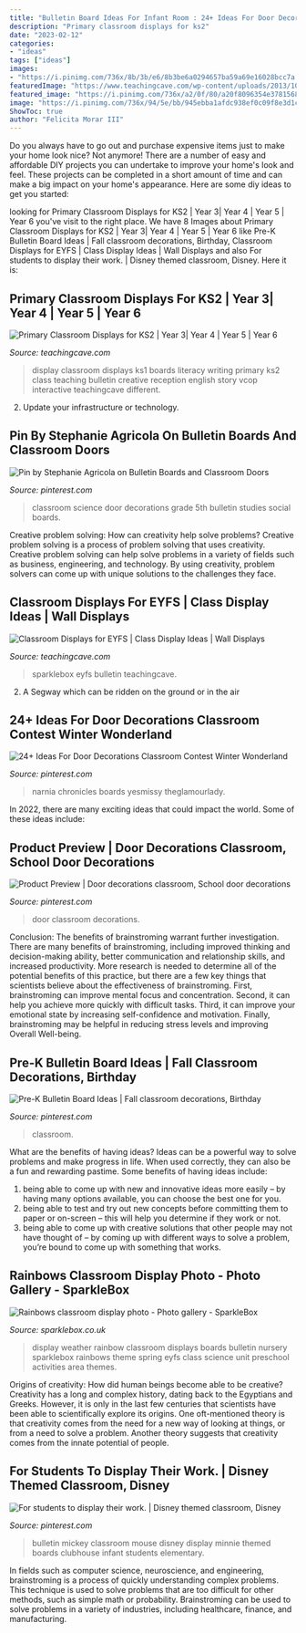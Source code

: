 ```yaml
---
title: "Bulletin Board Ideas For Infant Room : 24+ Ideas For Door Decorations Classroom Contest Winter Wonderland"
description: "Primary classroom displays for ks2"
date: "2023-02-12"
categories:
- "ideas"
tags: ["ideas"]
images:
- "https://i.pinimg.com/736x/8b/3b/e6/8b3be6a0294657ba59a69e16028bcc7a.jpg"
featuredImage: "https://www.teachingcave.com/wp-content/uploads/2013/10/Lit-display-1.jpg"
featured_image: "https://i.pinimg.com/736x/a2/0f/80/a20f8096354e37815684329b01349cd0.jpg"
image: "https://i.pinimg.com/736x/94/5e/bb/945ebba1afdc938ef0c09f8e3d1c3b59.jpg"
ShowToc: true
author: "Felicita Morar III"
---
```



Do you always have to go out and purchase expensive items just to make your home look nice? Not anymore! There are a number of easy and affordable DIY projects you can undertake to improve your home's look and feel. These projects can be completed in a short amount of time and can make a big impact on your home's appearance. Here are some diy ideas to get you started: 

	

		
looking for Primary Classroom Displays for KS2 | Year 3| Year 4 | Year 5 | Year 6 you've visit to the right place. We have 8 Images about Primary Classroom Displays for KS2 | Year 3| Year 4 | Year 5 | Year 6 like Pre-K Bulletin Board Ideas | Fall classroom decorations, Birthday, Classroom Displays for EYFS | Class Display Ideas | Wall Displays and also For students to display their work. | Disney themed classroom, Disney. Here it is:
		
    
## Primary Classroom Displays For KS2 | Year 3| Year 4 | Year 5 | Year 6

<img loading=lazy src="https://www.teachingcave.com/wp-content/uploads/2013/10/Lit-display-1.jpg" onerror="this.onerror=null;this.src='https://tse4.mm.bing.net/th?id=OIP.ZrPETOqOuVEa2ItQe4IyCwHaJ6&amp;pid=15.1';" alt="Primary Classroom Displays for KS2 | Year 3| Year 4 | Year 5 | Year 6">

_Source: teachingcave.com_

>display classroom displays ks1 boards literacy writing primary ks2 class teaching bulletin creative reception english story vcop interactive teachingcave different. 

	

2. Update your infrastructure or technology.

    
## Pin By Stephanie Agricola On Bulletin Boards And Classroom Doors

<img loading=lazy src="https://i.pinimg.com/736x/8b/3b/e6/8b3be6a0294657ba59a69e16028bcc7a.jpg" onerror="this.onerror=null;this.src='https://tse1.mm.bing.net/th?id=OIP.mZ6QOoJwVIbgn8b8tNBI-gHaJ3&amp;pid=15.1';" alt="Pin by Stephanie Agricola on Bulletin Boards and Classroom Doors">

_Source: pinterest.com_

>classroom science door decorations grade 5th bulletin studies social boards. 

	

Creative problem solving: How can creativity help solve problems?
Creative problem solving is a process of problem solving that uses creativity. Creative problem solving can help solve problems in a variety of fields such as business, engineering, and technology. By using creativity, problem solvers can come up with unique solutions to the challenges they face.

    
## Classroom Displays For EYFS | Class Display Ideas | Wall Displays

<img loading=lazy src="https://www.teachingcave.com/wp-content/uploads/2013/10/Number-traffic.png" onerror="this.onerror=null;this.src='https://tse4.mm.bing.net/th?id=OIP.eeQ8vsfYynkgT73eZ5E5ZAHaFc&amp;pid=15.1';" alt="Classroom Displays for EYFS | Class Display Ideas | Wall Displays">

_Source: teachingcave.com_

>sparklebox eyfs bulletin teachingcave. 

	

2. A Segway which can be ridden on the ground or in the air

    
## 24+ Ideas For Door Decorations Classroom Contest Winter Wonderland

<img loading=lazy src="https://i.pinimg.com/736x/94/5e/bb/945ebba1afdc938ef0c09f8e3d1c3b59.jpg" onerror="this.onerror=null;this.src='https://tse1.mm.bing.net/th?id=OIP.7Elc5d6CHAyfI9assiHp8QAAAA&amp;pid=15.1';" alt="24+ Ideas For Door Decorations Classroom Contest Winter Wonderland">

_Source: pinterest.com_

>narnia chronicles boards yesmissy theglamourlady. 

	

In 2022, there are many exciting ideas that could impact the world. Some of these ideas include: 

    
## Product Preview | Door Decorations Classroom, School Door Decorations

<img loading=lazy src="https://i.pinimg.com/736x/95/aa/88/95aa881de2d7b3703c6df3cde7d5805c.jpg" onerror="this.onerror=null;this.src='https://tse3.mm.bing.net/th?id=OIP.bz-SARMQ_57Mv7ZmO6g4FAHaJ3&amp;pid=15.1';" alt="Product Preview | Door decorations classroom, School door decorations">

_Source: pinterest.com_

>door classroom decorations. 

	

Conclusion: The benefits of brainstroming warrant further investigation.
There are many benefits of brainstroming, including improved thinking and decision-making ability, better communication and relationship skills, and increased productivity. More research is needed to determine all of the potential benefits of this practice, but there are a few key things that scientists believe about the effectiveness of brainstroming. First, brainstroming can improve mental focus and concentration. Second, it can help you achieve more quickly with difficult tasks. Third, it can improve your emotional state by increasing self-confidence and motivation. Finally, brainstroming may be helpful in reducing stress levels and improving Overall Well-being.

    
## Pre-K Bulletin Board Ideas | Fall Classroom Decorations, Birthday

<img loading=lazy src="https://i.pinimg.com/736x/a2/0f/80/a20f8096354e37815684329b01349cd0.jpg" onerror="this.onerror=null;this.src='https://tse4.mm.bing.net/th?id=OIP.fzugq69CwzJCEfQmofNgGgAAAA&amp;pid=15.1';" alt="Pre-K Bulletin Board Ideas | Fall classroom decorations, Birthday">

_Source: pinterest.com_

>classroom. 

	

What are the benefits of having ideas?
Ideas can be a powerful way to solve problems and make progress in life. When used correctly, they can also be a fun and rewarding pastime. Some benefits of having ideas include: 
1) being able to come up with new and innovative ideas more easily – by having many options available, you can choose the best one for you. 
2) being able to test and try out new concepts before committing them to paper or on-screen – this will help you determine if they work or not. 
3) being able to come up with creative solutions that other people may not have thought of – by coming up with different ways to solve a problem, you’re bound to come up with something that works.

    
## Rainbows Classroom Display Photo - Photo Gallery - SparkleBox

<img loading=lazy src="http://www.sparklebox.co.uk/gallery/gal36-40/_wp_generated/ppd958c847_02.jpg" onerror="this.onerror=null;this.src='https://tse4.mm.bing.net/th?id=OIP.n1iIcsExrvzfruZlkv1z-QHaFj&amp;pid=15.1';" alt="Rainbows classroom display photo - Photo gallery - SparkleBox">

_Source: sparklebox.co.uk_

>display weather rainbow classroom displays boards bulletin nursery sparklebox rainbows theme spring eyfs class science unit preschool activities area themes. 

	

Origins of creativity: How did human beings become able to be creative?
Creativity has a long and complex history, dating back to the Egyptians and Greeks. However, it is only in the last few centuries that scientists have been able to scientifically explore its origins. One oft-mentioned theory is that creativity comes from the need for a new way of looking at things, or from a need to solve a problem. Another theory suggests that creativity comes from the innate potential of people.

    
## For Students To Display Their Work. | Disney Themed Classroom, Disney

<img loading=lazy src="https://i.pinimg.com/736x/be/65/f8/be65f8cef9fe3adf39c51463c9ce4ed6.jpg" onerror="this.onerror=null;this.src='https://tse3.mm.bing.net/th?id=OIP.tMej2ZSY6HX4QsehxosGgQHaJ4&amp;pid=15.1';" alt="For students to display their work. | Disney themed classroom, Disney">

_Source: pinterest.com_

>bulletin mickey classroom mouse disney display minnie themed boards clubhouse infant students elementary. 

	

In fields such as computer science, neuroscience, and engineering, brainstroming is a process of quickly understanding complex problems. This technique is used to solve problems that are too difficult for other methods, such as simple math or probability. Brainstroming can be used to solve problems in a variety of industries, including healthcare, finance, and manufacturing.

